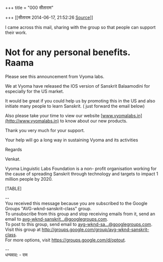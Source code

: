 +++
title = "000 सीताराम"

+++
[[सीताराम	2014-06-17, 21:52:26 [Source](https://groups.google.com/g/samskrita/c/nDoedmrzWyM)]]



I came across this mail, sharing with the group so that people can support their work.

Not for any personal benefits.  
Raama  
===========================  

Please see this announcement from Vyoma labs.  


We at Vyoma have released the IOS version of Sanskrit Balaamodini for especially for the US market.



It would be great if you could help us by promoting this in the US and also initiate many people to learn Sanskrit. ( just forward the email below)



Also please take your time to view our website [www.vyomalabs.in](http://www.vyomalabs.in) to know about our new products.



Thank you very much for your support.



Your help will go a long way in sustaining Vyoma and its activities 



Regards

Venkat.

Vyoma Linguistic Labs Foundation is a non- profit organisation working for the cause of spreading Sanskrit through technology and targets to impact 1 million people by 2020.



[TABLE]



  

--  
You received this message because you are subscribed to the Google Groups "AVG-wknd-sanskrit-class" group.  
To unsubscribe from this group and stop receiving emails from it, send an email to [avg-wknd-sanskrit...@googlegroups.com]().  
To post to this group, send email to [avg-wknd-sa...@googlegroups.com]().  
Visit this group at <http://groups.google.com/group/avg-wknd-sanskrit-class>.  
For more options, visit <https://groups.google.com/d/optout>.  

  

  
  
  
--  
धन्यवाद: - राम

